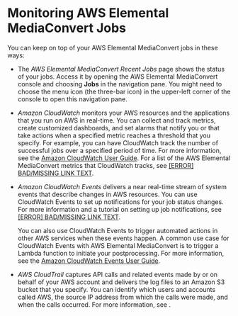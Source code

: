 # Monitoring AWS Elemental MediaConvert Jobs<a name="monitoring-overview"></a>

You can keep on top of your AWS Elemental MediaConvert jobs in these ways:

+ The *AWS Elemental MediaConvert Recent Jobs* page shows the status of your jobs\. Access it by opening the AWS Elemental MediaConvert console and choosing **Jobs** in the navigation pane\. You might need to choose the menu icon \(the three\-bar icon\) in the upper\-left corner of the console to open this navigation pane\.

+ *Amazon CloudWatch* monitors your AWS resources and the applications that you run on AWS in real\-time\. You can collect and track metrics, create customized dashboards, and set alarms that notify you or that take actions when a specified metric reaches a threshold that you specify\. For example, you can have CloudWatch track the number of successful jobs over a specified period of time\. For more information, see the [Amazon CloudWatch User Guide](http://docs.aws.amazon.com/AmazonCloudWatch/latest/monitoring/)\. For a list of the AWS Elemental MediaConvert metrics that CloudWatch tracks, see [[ERROR] BAD/MISSING LINK TEXT](MediaConvert-metrics.md)\.

+ *Amazon CloudWatch Events* delivers a near real\-time stream of system events that describe changes in AWS resources\. You can use CloudWatch Events to set up notifications for your job status changes\. For more information and a tutorial on setting up job notifications, see [[ERROR] BAD/MISSING LINK TEXT](cloudwatch_events.md)\.

  You can also use CloudWatch Events to trigger automated actions in other AWS services when these events happen\. A common use case for CloudWatch Events with AWS Elemental MediaConvert is to trigger a Lambda function to initiate your postprocessing\. For more information, see the [Amazon CloudWatch Events User Guide](http://docs.aws.amazon.com/AmazonCloudWatch/latest/events/)\.

+ *AWS CloudTrail* captures API calls and related events made by or on behalf of your AWS account and delivers the log files to an Amazon S3 bucket that you specify\. You can identify which users and accounts called AWS, the source IP address from which the calls were made, and when the calls occurred\. For more information, see [](logging-using-cloudtrail.md)\.